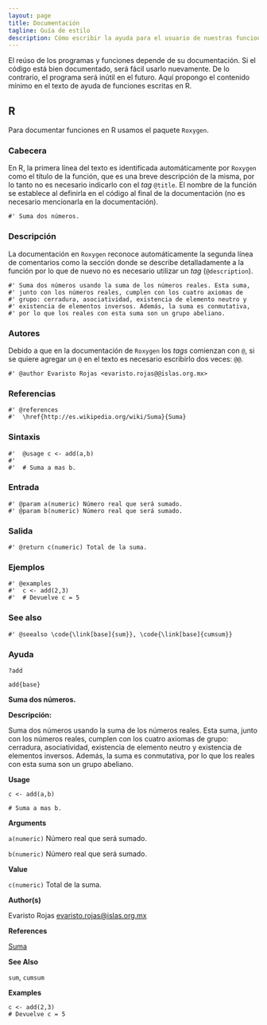 ```yaml
---
layout: page
title: Documentación
tagline: Guía de estilo
description: Cómo escribir la ayuda para el usuario de nuestras funciones
---
```


El reúso de los programas y funciones depende de su documentación. Si el código está bien documentado, será fácil usarlo nuevamente. De lo contrario, el programa será inútil en el futuro. Aquí propongo el contenido mínimo en el texto de ayuda de funciones escritas en R.

## R

Para documentar funciones en R usamos el paquete `Roxygen`.

### Cabecera
En R, la primera línea del texto es identificada automáticamente por `Roxygen` como el título de la función, que es una breve descripción de la misma, por lo tanto no es necesario indicarlo con el _tag_ `@title`. El nombre de la función se establece al definirla en el código al final de la documentación (no es necesario mencionarla en la documentación).

```
#' Suma dos números.
```

### Descripción
La documentación en `Roxygen` reconoce automáticamente la segunda línea de comentarios como la sección donde se describe detalladamente a la función por lo que de nuevo no es necesario utilizar un _tag_ (`@description`).

```
#' Suma dos números usando la suma de los números reales. Esta suma,
#' junto con los números reales, cumplen con los cuatro axiomas de
#' grupo: cerradura, asociatividad, existencia de elemento neutro y
#' existencia de elementos inversos. Además, la suma es conmutativa,
#' por lo que los reales con esta suma son un grupo abeliano.
```

### Autores
Debido a que en la documentación de `Roxygen` los _tags_ comienzan con `@`, si se quiere agregar un `@` en el texto es necesario escribirlo dos veces: `@@`.

```
#' @author Evaristo Rojas <evaristo.rojas@@islas.org.mx>
```

### Referencias

```
#' @references
#'  \href{http://es.wikipedia.org/wiki/Suma}{Suma}
```

### Sintaxis

```
#'  @usage c <- add(a,b)
#'
#'  # Suma a mas b.
```

### Entrada

```
#' @param a(numeric) Número real que será sumado.
#' @param b(numeric) Número real que será sumado.
```

### Salida

```
#' @return c(numeric) Total de la suma.
```

### Ejemplos

```
#' @examples
#'  c <- add(2,3)
#'  # Devuelve c = 5
```

### See also

```
#' @seealso \code{\link[base]{sum}}, \code{\link[base]{cumsum}}
```

### Ayuda

```
?add
```
`add{base}`

**Suma dos números.**

**Descripción:**

Suma dos números usando la suma de los números reales. Esta suma,
junto con los números reales, cumplen con los cuatro axiomas de
grupo: cerradura, asociatividad, existencia de elemento neutro y
existencia de elementos inversos. Además, la suma es conmutativa, por
lo que los reales con esta suma son un grupo abeliano.

**Usage**

`c <- add(a,b)`

`# Suma a mas b.`

**Arguments**

`a(numeric)` Número real que será sumado.

`b(numeric)` Número real que será sumado.

**Value**

`c(numeric)` Total de la suma.

**Author(s)**

Evaristo Rojas <evaristo.rojas@islas.org.mx>

**References**

[Suma](http://es.wikipedia.org/wiki/Suma)

**See Also**

`sum`, `cumsum`

**Examples**

```
c <- add(2,3)
# Devuelve c = 5
```
